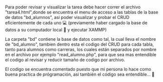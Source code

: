 Para poder revisar y visualizar la tarea debe hacer correr el archivo "tarea4.html",donde se encuentra el menu de acceso a las tablas de la base de datos "bd_alumnos", asi poder visualizar y probar el CRUD eficientemente de cada uno 💻 (previamente haber cargado la base de datos a su computador local 👀 y ejecutar XAMMP)

La carpeta "bd" contiene la base de datos como tal, la cual lleva el nombre de "bd_alumno", tambien dentro esta el codigo del CRUD para cada tabla, tanto para alumnos como carreras, los cuales están separados por nombre en el archivo por ejemplo "read_alumno.php", para que sea mas entendible el codigo al revisar y reducir tamaño de codigo por archivo.

El codigo se encuentra comentado puesto que mi persona lo hace como buena practica de prógramación, asi también el código sea entendible... 👀